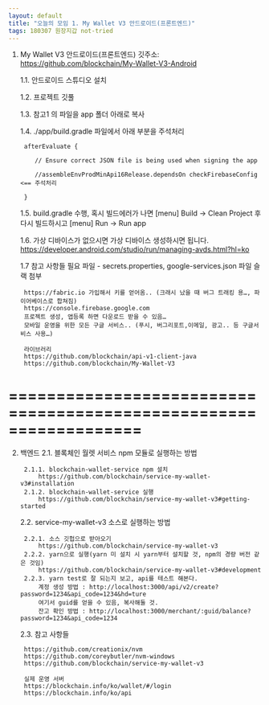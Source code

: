 ```yaml
---
layout: default
title: "오늘의 모임 1. My Wallet V3 안드로이드(​프론트엔드)"
tags: 180307 원장지갑 not-tried
---
```


1. My Wallet V3 안드로이드(​프론트엔드)
깃주소: https://github.com/blockchain/My-Wallet-V3-Android

    1.1. 안드로이드 스튜디오 설치

    1.2. 프로젝트 깃풀

    1.3. 참고1 의 파일을 app 폴더 아래로 복사

    1.4. ./app/build.gradle 파일에서 아래 부분을 주석처리

	    afterEvaluate {

	       // Ensure correct JSON file is being used when signing the app

	       //assembleEnvProdMinApi16Release.dependsOn checkFirebaseConfig  <== 주석처리

	    }

    1.5. build.gradle 수행, 혹시 빌드에러가 나면 [menu] Build -> Clean Project 후 다시 빌드하시고 [menu] Run -> Run app

    1.6. 가상 디바이스가 없으시면 가상 디바이스 생성하시면 됩니다. 	https://developer.android.com/studio/run/managing-avds.html?hl=ko

    1.7 참고 사항들
        필요 파일 - secrets.properties, google-services.json
        파일 슬랙 첨부

        https://fabric.io 가입해서 키를 얻어옴.. (크래시 났을 때 버그 트래킹 용…, 파이어베이스로 합쳐짐)
        https://console.firebase.google.com
        프로젝트 생성, 앱등록 하면 다운로드 받을 수 있음…
        모바일 운영을 위한 모든 구글 서비스.. (푸시, 버그리포트,이메일, 광고.. 등 구글서비스 사용…)

        라이브러리
        https://github.com/blockchain/api-v1-client-java
        https://github.com/blockchain/My-Wallet-V3

==================================================================
==================================================================

2. 백엔드
    2.1. 블록체인 월렛 서비스 npm 모듈로 실행하는 방법

        2.1.1. blockchain-wallet-service npm 설치
            https://github.com/blockchain/service-my-wallet-v3#installation
        2.1.2. blockchain-wallet-service 실행
            https://github.com/blockchain/service-my-wallet-v3#getting-started

    2.2. service-my-wallet-v3 소스로 실행하는 방법

        2.2.1. 소스 깃헙으로 받아오기
            https://github.com/blockchain/service-my-wallet-v3
        2.2.2. yarn으로 실행(yarn 미 설치 시 yarn부터 설치할 것, npm의 경량 버전 같은 것임)
            https://github.com/blockchain/service-my-wallet-v3#development
        2.2.3. yarn test로 잘 되는지 보고, api를 테스트 해본다.
            계정 생성 방법 : http://localhost:3000/api/v2/create?password=1234&api_code=1234&hd=ture
            여기서 guid를 얻을 수 있음, 복사해둘 것.
            잔고 확인 방법 : http://localhost:3000/merchant/:guid/balance?password=1234&api_code=1234

    2.3. 참고 사항들

        https://github.com/creationix/nvm
        https://github.com/coreybutler/nvm-windows
        https://github.com/blockchain/service-my-wallet-v3

        ​실제 운영 서버
        https://blockchain.info/ko/wallet/#/login
        https://blockchain.info/ko/api

